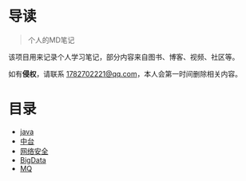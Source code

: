 # 导读
>个人的MD笔记 

该项目用来记录个人学习笔记，部分内容来自图书、博客、视频、社区等。

如有**侵权**，请联系 1782702221@qq.com，本人会第一时间删除相关内容。


# 目录
- [java](java/README.md)
- [中台](中台/README.md)
- [网络安全](网络安全/REDEME) 
- [BigData](BigData/README.md)
- [MQ](MQ/README.md)






